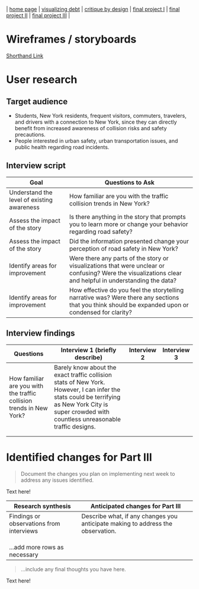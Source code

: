 | [home page](https://cmustudent.github.io/tswd-portfolio-templates/) | [visualizing debt](visualizing-government-debt) | [critique by design](critique-by-design) | [final project I](final-project-part-one) | [final project II](final-project-part-two) | [final project III](final-project-part-three) |

# Wireframes / storyboards

[Shorthand Link](https://preview.shorthand.com/fifVKlW9IbKE6f65)

# User research 

## Target audience

+ Students, New York residents, frequent visitors, commuters, travelers, and drivers with a connection to New York, since they can directly benefit from increased awareness of collision risks and safety precautions.
+ People interested in urban safety, urban transportation issues, and public health regarding road incidents.

## Interview script

| Goal | Questions to Ask |
|------|------------------|
| Understand the level of existing awareness | How familiar are you with the traffic collision trends in New York? |
| Assess the impact of the story | Is there anything in the story that prompts you to learn more or change your behavior regarding road safety? |
| Assess the impact of the story | Did the information presented change your perception of road safety in New York? |
| Identify areas for improvement | Were there any parts of the story or visualizations that were unclear or confusing? Were the visualizations clear and helpful in understanding the data?|
| Identify areas for improvement | How effective do you feel the storytelling narrative was? Were there any sections that you think should be expanded upon or condensed for clarity?|


## Interview findings

| Questions               | Interview 1 (briefly describe) | Interview 2 | Interview 3 |
|-------------------------|--------------------------------|-------------|-------------|
| How familiar are you with the traffic collision trends in New York?| Barely know about the exact traffic collision stats of New York. However, I can infer the stats could be terrifying as New York City is super crowded with countless unreasonable traffic designs.|             |             |
|                         |                                |             |             |
|                         |                                |             |             |


# Identified changes for Part III
> Document the changes you plan on implementing next week to address any issues identified.  

Text here!

| Research synthesis                       | Anticipated changes for Part III                                                |
|------------------------------------------|---------------------------------------------------------------------------------|
| Findings or observations from interviews | Describe what, if any changes you anticipate making to address the observation. |
|                                          |                                                                                 |
|                                          |                                                                                 |
|                                          |                                                                                 |
| ...add more rows as necessary            |                                                                                 |

> ...include any final thoughts you have here. 

Text here!
